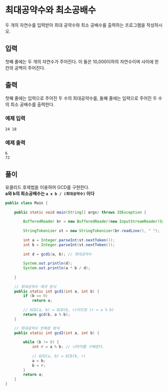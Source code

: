 # 최대공약수와 최소공배수
두 개의 자연수를 입력받아 최대 공약수와 최소 공배수를 출력하는 프로그램을 작성하시오.

## 입력
첫째 줄에는 두 개의 자연수가 주어진다. 이 둘은 10,000이하의 자연수이며 사이에 한 칸의 공백이 주어진다.

## 출력
첫째 줄에는 입력으로 주어진 두 수의 최대공약수를, 둘째 줄에는 입력으로 주어진 두 수의 최소 공배수를 출력한다.

### 예제 입력
```
24 18
```
### 예제 출력
```
6
72
```

## 풀이
유클리드 호제법을 이용하여 GCD를 구현한다.<br>
**a와 b의 최소공배수는 `a x b / (최대공약수)` 이다**
```java
public class Main {
 
	public static void main(String[] args) throws IOException {
 
		BufferedReader br = new BufferedReader(new InputStreamReader(System.in));
 
		StringTokenizer st = new StringTokenizer(br.readLine(), " ");
		
		int a = Integer.parseInt(st.nextToken());
		int b = Integer.parseInt(st.nextToken());
 
		int d = gcd1(a, b);	// 최대공약수
 
		System.out.println(d);
		System.out.println(a * b / d);
 
	}
 
	// 최대공약수 재귀 방식
	public static int gcd1(int a, int b) {
		if (b == 0)
			return a;
            
		// GCD(a, b) = GCD(b, r)이므로 (r = a % b)
		return gcd(b, a % b);
	}

    // 최대공약수 반복문 방식
	public static int gcd2(int a, int b) {
 
		while (b != 0) {
			int r = a % b; // 나머지를 구해준다.
 
			// GCD(a, b) = GCD(b, r)
			a = b;
			b = r;
		}
		return a;
	}
}
```